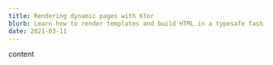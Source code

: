 ```yaml
---
title: Rendering dynamic pages with Ktor
blurb: Learn how to render templates and build HTML in a typesafe fashion using Kotlinx.HTML
date: 2021-03-11
---
```


content